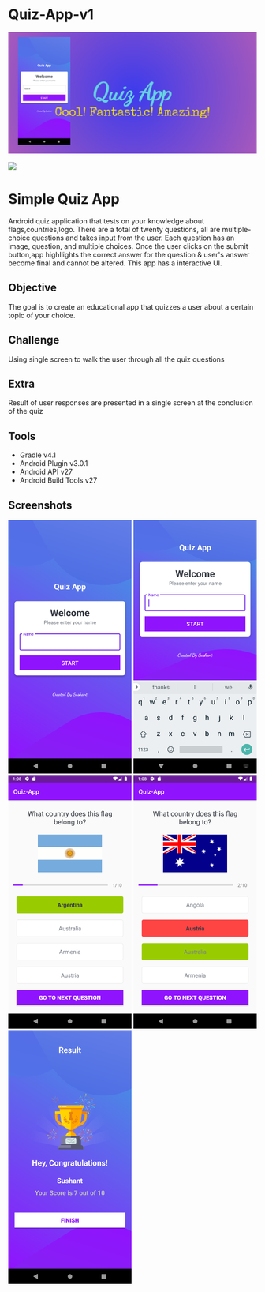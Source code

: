 # Quiz-App-v1

<img src="https://github.com/sushant-mall/Quiz-App-v1/blob/master/screenshots/Quiz%20App-feature-graphic.png"/>

<a href="https://play.google.com/store/apps/details?id=com.QuizApp.quiz_app"><img src="https://play.google.com/intl/en_us/badges/images/generic/en_badge_web_generic.png" height="75"></a>

Simple Quiz App
========================

Android quiz application that tests on your knowledge about flags,countries,logo. There are a total of twenty questions, all are 
multiple-choice questions and takes input from the user. Each question has an image, question, and multiple 
choices. Once the user clicks on the submit button,app highllights the correct answer for the question & user's answer become final and cannot be altered. This app has a interactive UI.

Objective
--------

The goal is to create an educational app that quizzes a user about a certain topic of your choice.

Challenge
--------

Using single screen to walk the user through all the quiz questions

Extra
-----

Result of user responses are presented in a single screen at the conclusion of the quiz

Tools
----

* Gradle v4.1
* Android Plugin v3.0.1
* Android API v27
* Android Build Tools v27

Screenshots
----------

<img src="https://github.com/sushant-mall/Quiz-App-v1/blob/master/screenshots/Screenshot_1602574699.png"
width="250"/>
<img src="https://github.com/sushant-mall/Quiz-App-v1/blob/master/screenshots/Screenshot_1602574703.png"
width="250"/>
<img src="https://github.com/sushant-mall/Quiz-App-v1/blob/master/screenshots/Screenshot_1602574720.png"
width="250"/>
<img src="https://github.com/sushant-mall/Quiz-App-v1/blob/master/screenshots/Screenshot_1602574725.png"
width="250"/>
<img src="https://github.com/sushant-mall/Quiz-App-v1/blob/master/screenshots/Screenshot_1602574754.png"
width="250"/>
